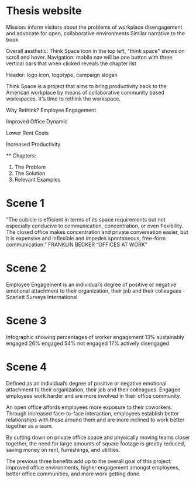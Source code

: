 # Thesis website

Mission: inform visitors about the problems of workplace disengagement and advocate for open, collaborative environments
Similar narrative to the book

Overall aesthetic:
Think Space icon in the top left, "think space" shows on scroll and hover.
Navigation: mobile nav will be one button with three vertical bars that when clicked reveals the chapter list

Header: logo icon, logotype, campaign slogan


Think Space is a project that aims to bring productivity back to the American workplace by means of collaborative community based workspaces. It's time to rethink the workspace.

Why Rethink?
Employee Engagement

Improved Office Dynamic

Lower Rent Costs

Increased Productivity




** Chapters:
1. The Problem
2. The Solution
3. Relevant Examples

# Scene 1
“The cubicle is efficient in terms of its space requirements but not especially conducive to communication, concentration, or even flexibility. The closed office makes concentration and private conversation easier, but it is expensive and inflexible and impedes spontaneous, free-form communication.”
FRANKLIN BECKER
“OFFICES AT WORK”

# Scene 2
Employee Engagement is an individual’s degree of positive or negative emotional attachment to their organization, their job and their colleagues
-Scarlett Surveys International

# Scene 3
Infographic showing percentages of worker engagement
13% sustainably engaged
26% engaged
54% not engaged
17% actively disengaged

# Scene 4



Defined as an individual’s degree of positive or negative emotional attachment to their organization, their job and their colleagues. Engaged employees work harder and are more involved in their office community.

An open office affords employees more exposure to their coworkers. Through increased face-to-face interaction, employees establish better relationships with those around them and are more inclined to work better together as a team.

By cutting down on private office space and physically moving teams closer together, the need for large amounts of square footage is greatly reduced, saving money on rent, furnishings, and utilities.

The previous three benefits add up to the overall goal of this project: improved office environments, higher engagement amongst employees, better office communities, and more work getting done.